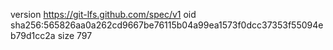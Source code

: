 version https://git-lfs.github.com/spec/v1
oid sha256:565826aa0a262cd9667be76115b04a99ea1573f0dcc37353f55094eb79d1cc2a
size 797
